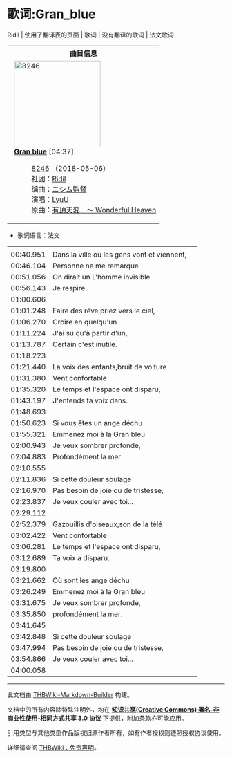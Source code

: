# 歌词:Gran_blue

<!-- source html: G:\repos\THBWiki-Markdown-Builder\THBWikiMarkdown\Temp\main\d\df\ns512%3AGran_blue.html -->

Ridil | 使用了翻译表的页面 | 歌词 | 没有翻译的歌词 | 法文歌词


<table><tbody><tr><th colspan="2">曲目信息</th></tr><tr><td colspan="2" style="padding-left: 1em;"><div class="floatright"><a href="./文件-8246封面.jpg.md" class="image" title="8246"><img alt="8246" src="https://upload.thwiki.cc/thumb/8/87/8246%E5%B0%81%E9%9D%A2.jpg/200px-8246%E5%B0%81%E9%9D%A2.jpg" decoding="async" loading="lazy" width="200" height="200" srcset="https://upload.thwiki.cc/thumb/8/87/8246%E5%B0%81%E9%9D%A2.jpg/300px-8246%E5%B0%81%E9%9D%A2.jpg 1.5x, https://upload.thwiki.cc/thumb/8/87/8246%E5%B0%81%E9%9D%A2.jpg/400px-8246%E5%B0%81%E9%9D%A2.jpg 2x" data-file-width="500" data-file-height="500"></a></div><b><a href="/8246#6" title="8246">Gran blue</a></b> &#91;04:37&#93;<dl><dd><a href="./8246.md" title="8246">8246</a> （2018-05-06）<br>社团：<a href="./Ridil.md" title="Ridil">Ridil</a><br>编曲：<a href="/index.php?title=%E3%83%8B%E3%82%B7%E3%83%A0%E7%9B%A3%E7%9D%A3&amp;action=edit&amp;redlink=1" class="new" title="ニシム監督（页面不存在）">ニシム監督</a><br>演唱：<a href="/index.php?title=LyuU&amp;action=edit&amp;redlink=1" class="new" title="LyuU（页面不存在）">LyuU</a><br>原曲：<a href="./有顶天变_～_Wonderful_Heaven.md" title="有顶天变 ～ Wonderful Heaven" unred="">有頂天変　～ Wonderful Heaven</a><br></dd></dl></td></tr></tbody></table>

- 歌词语言：法文

  
  

  


<table><tbody><tr class="tt-lyrics-header" id="=-1" data-pos="&#91;&quot;=&quot;,1&#93;"><td class="tt-lyrics" lang="zh"><div class="poem"></div></td><td class="tt-mainh" lang="zh"><div class="poem"></div></td><td class="tt-tranh" lang="zh"><div class="poem"></div></td></tr><tr class="tt-main-fr" id="=-2" data-pos="&#91;&quot;=&quot;,2&#93;"><td class="tt-time" lang="zh"><div class="poem">00:40.951</div></td><td class="tt-fr" lang="fr"><div class="poem">Dans la ville où les gens vont et viennent,</div></td><td class="tt-zh" lang="zh"><div class="poem"></div></td></tr><tr class="tt-main-fr" id="=-3" data-pos="&#91;&quot;=&quot;,3&#93;"><td class="tt-time" lang="zh"><div class="poem">00:46.104</div></td><td class="tt-fr" lang="fr"><div class="poem">Personne ne me remarque</div></td><td class="tt-zh" lang="zh"><div class="poem"></div></td></tr><tr class="tt-main-fr" id="=-4" data-pos="&#91;&quot;=&quot;,4&#93;"><td class="tt-time" lang="zh"><div class="poem">00:51.056</div></td><td class="tt-fr" lang="fr"><div class="poem">On dirait un L'homme invisible</div></td><td class="tt-zh" lang="zh"><div class="poem"></div></td></tr><tr class="tt-main-fr" id="=-5" data-pos="&#91;&quot;=&quot;,5&#93;"><td class="tt-time" lang="zh"><div class="poem">00:56.143</div></td><td class="tt-fr" lang="fr"><div class="poem">Je respire.</div></td><td class="tt-zh" lang="zh"><div class="poem"></div></td></tr><tr class="tt-lyrics-sep" id="=-6" data-pos="&#91;&quot;=&quot;,6&#93;"><td class="tt-sep" lang="zh"><div class="poem">01:00.606<br></div></td><td class="tt-text" lang="zh"><div class="poem"></div></td><td class="tt-tran" lang="zh"><div class="poem"></div></td></tr><tr class="tt-main-fr" id="=-7" data-pos="&#91;&quot;=&quot;,7&#93;"><td class="tt-time" lang="zh"><div class="poem">01:01.248</div></td><td class="tt-fr" lang="fr"><div class="poem">Faire des rêve,priez vers le ciel,</div></td><td class="tt-zh" lang="zh"><div class="poem"></div></td></tr><tr class="tt-main-fr" id="=-8" data-pos="&#91;&quot;=&quot;,8&#93;"><td class="tt-time" lang="zh"><div class="poem">01:06.270</div></td><td class="tt-fr" lang="fr"><div class="poem">Croire en quelqu'un</div></td><td class="tt-zh" lang="zh"><div class="poem"></div></td></tr><tr class="tt-main-fr" id="=-9" data-pos="&#91;&quot;=&quot;,9&#93;"><td class="tt-time" lang="zh"><div class="poem">01:11.224</div></td><td class="tt-fr" lang="fr"><div class="poem">J'ai su qu'à partir d'un,</div></td><td class="tt-zh" lang="zh"><div class="poem"></div></td></tr><tr class="tt-main-fr" id="=-10" data-pos="&#91;&quot;=&quot;,10&#93;"><td class="tt-time" lang="zh"><div class="poem">01:13.787</div></td><td class="tt-fr" lang="fr"><div class="poem">Certain c'est inutile.</div></td><td class="tt-zh" lang="zh"><div class="poem"></div></td></tr><tr class="tt-lyrics-sep" id="=-11" data-pos="&#91;&quot;=&quot;,11&#93;"><td class="tt-sep" lang="zh"><div class="poem">01:18.223<br></div></td><td class="tt-text" lang="zh"><div class="poem"></div></td><td class="tt-tran" lang="zh"><div class="poem"></div></td></tr><tr class="tt-main-fr" id="=-12" data-pos="&#91;&quot;=&quot;,12&#93;"><td class="tt-time" lang="zh"><div class="poem">01:21.440</div></td><td class="tt-fr" lang="fr"><div class="poem">La voix des enfants,bruit de voiture</div></td><td class="tt-zh" lang="zh"><div class="poem"></div></td></tr><tr class="tt-main-fr" id="=-13" data-pos="&#91;&quot;=&quot;,13&#93;"><td class="tt-time" lang="zh"><div class="poem">01:31.380</div></td><td class="tt-fr" lang="fr"><div class="poem">Vent confortable</div></td><td class="tt-zh" lang="zh"><div class="poem"></div></td></tr><tr class="tt-main-fr" id="=-14" data-pos="&#91;&quot;=&quot;,14&#93;"><td class="tt-time" lang="zh"><div class="poem">01:35.320</div></td><td class="tt-fr" lang="fr"><div class="poem">Le temps et l'espace ont disparu,</div></td><td class="tt-zh" lang="zh"><div class="poem"></div></td></tr><tr class="tt-main-fr" id="=-15" data-pos="&#91;&quot;=&quot;,15&#93;"><td class="tt-time" lang="zh"><div class="poem">01:43.197</div></td><td class="tt-fr" lang="fr"><div class="poem">J'entends ta voix dans.</div></td><td class="tt-zh" lang="zh"><div class="poem"></div></td></tr><tr class="tt-lyrics-sep" id="=-16" data-pos="&#91;&quot;=&quot;,16&#93;"><td class="tt-sep" lang="zh"><div class="poem">01:48.693<br></div></td><td class="tt-text" lang="zh"><div class="poem"></div></td><td class="tt-tran" lang="zh"><div class="poem"></div></td></tr><tr class="tt-main-fr" id="=-17" data-pos="&#91;&quot;=&quot;,17&#93;"><td class="tt-time" lang="zh"><div class="poem">01:50.623</div></td><td class="tt-fr" lang="fr"><div class="poem">Si vous êtes un ange déchu</div></td><td class="tt-zh" lang="zh"><div class="poem"></div></td></tr><tr class="tt-main-fr" id="=-18" data-pos="&#91;&quot;=&quot;,18&#93;"><td class="tt-time" lang="zh"><div class="poem">01:55.321</div></td><td class="tt-fr" lang="fr"><div class="poem">Emmenez moi à la Gran bleu</div></td><td class="tt-zh" lang="zh"><div class="poem"></div></td></tr><tr class="tt-main-fr" id="=-19" data-pos="&#91;&quot;=&quot;,19&#93;"><td class="tt-time" lang="zh"><div class="poem">02:00.943</div></td><td class="tt-fr" lang="fr"><div class="poem">Je veux sombrer profonde,</div></td><td class="tt-zh" lang="zh"><div class="poem"></div></td></tr><tr class="tt-main-fr" id="=-20" data-pos="&#91;&quot;=&quot;,20&#93;"><td class="tt-time" lang="zh"><div class="poem">02:04.883</div></td><td class="tt-fr" lang="fr"><div class="poem">Profondément la mer.</div></td><td class="tt-zh" lang="zh"><div class="poem"></div></td></tr><tr class="tt-lyrics-sep" id="=-21" data-pos="&#91;&quot;=&quot;,21&#93;"><td class="tt-sep" lang="zh"><div class="poem">02:10.555<br></div></td><td class="tt-text" lang="zh"><div class="poem"></div></td><td class="tt-tran" lang="zh"><div class="poem"></div></td></tr><tr class="tt-main-fr" id="=-22" data-pos="&#91;&quot;=&quot;,22&#93;"><td class="tt-time" lang="zh"><div class="poem">02:11.836</div></td><td class="tt-fr" lang="fr"><div class="poem">Si cette douleur soulage</div></td><td class="tt-zh" lang="zh"><div class="poem"></div></td></tr><tr class="tt-main-fr" id="=-23" data-pos="&#91;&quot;=&quot;,23&#93;"><td class="tt-time" lang="zh"><div class="poem">02:16.970</div></td><td class="tt-fr" lang="fr"><div class="poem">Pas besoin de joie ou de tristesse,</div></td><td class="tt-zh" lang="zh"><div class="poem"></div></td></tr><tr class="tt-main-fr" id="=-24" data-pos="&#91;&quot;=&quot;,24&#93;"><td class="tt-time" lang="zh"><div class="poem">02:23.837</div></td><td class="tt-fr" lang="fr"><div class="poem">Je veux couler avec toi...</div></td><td class="tt-zh" lang="zh"><div class="poem"></div></td></tr><tr class="tt-lyrics-sep" id="=-25" data-pos="&#91;&quot;=&quot;,25&#93;"><td class="tt-sep" lang="zh"><div class="poem">02:29.112<br></div></td><td class="tt-text" lang="zh"><div class="poem"></div></td><td class="tt-tran" lang="zh"><div class="poem"></div></td></tr><tr class="tt-main-fr" id="=-26" data-pos="&#91;&quot;=&quot;,26&#93;"><td class="tt-time" lang="zh"><div class="poem">02:52.379</div></td><td class="tt-fr" lang="fr"><div class="poem">Gazouillis d'oiseaux,son de la télé</div></td><td class="tt-zh" lang="zh"><div class="poem"></div></td></tr><tr class="tt-main-fr" id="=-27" data-pos="&#91;&quot;=&quot;,27&#93;"><td class="tt-time" lang="zh"><div class="poem">03:02.422</div></td><td class="tt-fr" lang="fr"><div class="poem">Vent confortable</div></td><td class="tt-zh" lang="zh"><div class="poem"></div></td></tr><tr class="tt-main-fr" id="=-28" data-pos="&#91;&quot;=&quot;,28&#93;"><td class="tt-time" lang="zh"><div class="poem">03:06.281</div></td><td class="tt-fr" lang="fr"><div class="poem">Le temps et l'espace ont disparu,</div></td><td class="tt-zh" lang="zh"><div class="poem"></div></td></tr><tr class="tt-main-fr" id="=-29" data-pos="&#91;&quot;=&quot;,29&#93;"><td class="tt-time" lang="zh"><div class="poem">03:12.689</div></td><td class="tt-fr" lang="fr"><div class="poem">Ta voix a disparu.</div></td><td class="tt-zh" lang="zh"><div class="poem"></div></td></tr><tr class="tt-lyrics-sep" id="=-30" data-pos="&#91;&quot;=&quot;,30&#93;"><td class="tt-sep" lang="zh"><div class="poem">03:19.800<br></div></td><td class="tt-text" lang="zh"><div class="poem"></div></td><td class="tt-tran" lang="zh"><div class="poem"></div></td></tr><tr class="tt-main-fr" id="=-31" data-pos="&#91;&quot;=&quot;,31&#93;"><td class="tt-time" lang="zh"><div class="poem">03:21.662</div></td><td class="tt-fr" lang="fr"><div class="poem">Où sont les ange déchu</div></td><td class="tt-zh" lang="zh"><div class="poem"></div></td></tr><tr class="tt-main-fr" id="=-32" data-pos="&#91;&quot;=&quot;,32&#93;"><td class="tt-time" lang="zh"><div class="poem">03:26.249</div></td><td class="tt-fr" lang="fr"><div class="poem">Emmenez moi à la Gran bleu</div></td><td class="tt-zh" lang="zh"><div class="poem"></div></td></tr><tr class="tt-main-fr" id="=-33" data-pos="&#91;&quot;=&quot;,33&#93;"><td class="tt-time" lang="zh"><div class="poem">03:31.675</div></td><td class="tt-fr" lang="fr"><div class="poem">Je veux sombrer profonde,</div></td><td class="tt-zh" lang="zh"><div class="poem"></div></td></tr><tr class="tt-main-fr" id="=-34" data-pos="&#91;&quot;=&quot;,34&#93;"><td class="tt-time" lang="zh"><div class="poem">03:35.850</div></td><td class="tt-fr" lang="fr"><div class="poem">profondément la mer.</div></td><td class="tt-zh" lang="zh"><div class="poem"></div></td></tr><tr class="tt-lyrics-sep" id="=-35" data-pos="&#91;&quot;=&quot;,35&#93;"><td class="tt-sep" lang="zh"><div class="poem">03:41.645<br></div></td><td class="tt-text" lang="zh"><div class="poem"></div></td><td class="tt-tran" lang="zh"><div class="poem"></div></td></tr><tr class="tt-main-fr" id="=-36" data-pos="&#91;&quot;=&quot;,36&#93;"><td class="tt-time" lang="zh"><div class="poem">03:42.848</div></td><td class="tt-fr" lang="fr"><div class="poem">Si cette douleur soulage</div></td><td class="tt-zh" lang="zh"><div class="poem"></div></td></tr><tr class="tt-main-fr" id="=-37" data-pos="&#91;&quot;=&quot;,37&#93;"><td class="tt-time" lang="zh"><div class="poem">03:47.994</div></td><td class="tt-fr" lang="fr"><div class="poem">Pas besoin de joie ou de tristesse,</div></td><td class="tt-zh" lang="zh"><div class="poem"></div></td></tr><tr class="tt-main-fr" id="=-38" data-pos="&#91;&quot;=&quot;,38&#93;"><td class="tt-time" lang="zh"><div class="poem">03:54.866</div></td><td class="tt-fr" lang="fr"><div class="poem">Je veux couler avec toi...</div></td><td class="tt-zh" lang="zh"><div class="poem"></div></td></tr><tr class="tt-lyrics-sep" id="=-39" data-pos="&#91;&quot;=&quot;,39&#93;"><td class="tt-sep" lang="zh"><div class="poem">04:00.058</div></td><td class="tt-text" lang="zh"><div class="poem"></div></td><td class="tt-tran" lang="zh"><div class="poem"></div></td></tr></tbody></table>







---

此文档由 [THBWiki-Markdown-Builder](https://github.com/Delsin-Yu/THBWiki-Markdown-Builder) 构建。

文档中的所有内容除特殊注明外，均在 [**知识共享(Creative Commons) 署名-非商业性使用-相同方式共享 3.0 协议**](https://creativecommons.org/licenses/by-sa/3.0/deed.zh-hans) 下提供，附加条款亦可能应用。

引用类型与其他类型作品版权归原作者所有，如有作者授权则遵照授权协议使用。

详细请查阅 [THBWiki：免责声明](https://thbwiki.cc/THBWiki:%E5%85%8D%E8%B4%A3%E5%A3%B0%E6%98%8E)。

